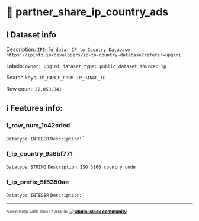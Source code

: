 # 📖 partner_share_ip_country_ads 
## ℹ️ Dataset info 
Description: `IPInfo data: IP to Country Database. https://ipinfo.io/developers/ip-to-country-database?referer=upgini` 

Labels: ` owner: upgini ` &nbsp;` dataset_type: public ` &nbsp;` dataset_source: ip ` &nbsp;

Search keys: 
` IP_RANGE_FROM ` &nbsp;` IP_RANGE_TO ` &nbsp;

Row count: `32,058,841` 

## ℹ️ Features info:

### f_row_num_1c42cded
`Datatype`: `INTEGER`
`Description`: ``

### f_ip_country_9a6bf771
`Datatype`: `STRING`
`Description`: `ISO 3166 country code`

### f_ip_prefix_5f5350ae
`Datatype`: `INTEGER`
`Description`: ``



---

<span style="color:grey;font-weight:700;font-size:12px">
    Need help with Docs? Ask in
    <a href="https://4mlg.short.gy/join-upgini-community">
        <img alt="Upgini slack community" src="https://img.shields.io/badge/slack-@upgini-orange.svg?logo=slack">
    </a>
</span>
